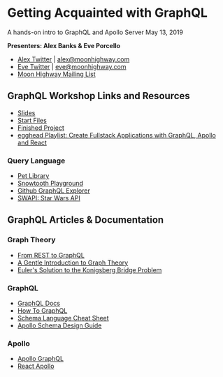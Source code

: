 # Getting Acquainted with GraphQL

A hands-on intro to GraphQL and Apollo Server
May 13, 2019

**Presenters: Alex Banks & Eve Porcello**

- [Alex Twitter](https://www.twitter.com/eveporcello) | alex@moonhighway.com
- [Eve Twitter](https://www.twitter.com/eveporcello) | eve@moonhighway.com
- [Moon Highway Mailing List](https://moonhighway.com)

## GraphQL Workshop Links and Resources

- [Slides](https://slides.com/moonhighway/sem-js)
- [Start Files](https://github.com/graphqlworkshop/snowtooth-api)
- [Finished Project](https://github.com/graphqlworkshop/snowtooth-api/tree/complete)
- [egghead Playlist: Create Fullstack Applications with GraphQL, Apollo and React](https://egghead.io/playlists/create-fullstack-applications-with-graphql-and-apollo-794dc9c7)

### Query Language

- [Pet Library](http://pet-library.moonhighway.com)
- [Snowtooth Playground](http://snowtooth.moonhighway.com)
- [Github GraphQL Explorer](https://developer.github.com/v4/explorer/)
- [SWAPI: Star Wars API](http://graphql.org/swapi-graphql/)

## GraphQL Articles & Documentation

### Graph Theory

- [From REST to GraphQL](https://0x2a.sh/from-rest-to-graphql-b4e95e94c26b)
- [A Gentle Introduction to Graph Theory](https://dev.to/vaidehijoshi/a-gentle-introduction-to-graph-theory)
- [Euler's Solution to the Konigsberg Bridge Problem](https://www.maa.org/press/periodicals/convergence/leonard-eulers-solution-to-the-konigsberg-bridge-problem)

### GraphQL

- [GraphQL Docs](http://graphql.org/)
- [How To GraphQL](https://www.howtographql.com/)
- [Schema Language Cheat Sheet](https://github.com/sogko/graphql-schema-language-cheat-sheet)
- [Apollo Schema Design Guide](https://www.apollographql.com/docs/guides/schema-design.html)

### Apollo

- [Apollo GraphQL](https://www.apollographql.com/)
- [React Apollo](https://github.com/apollographql/react-apollo)
